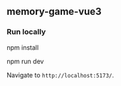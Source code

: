 ## memory-game-vue3

### Run locally

npm install

npm run dev

Navigate to `http://localhost:5173/`.


